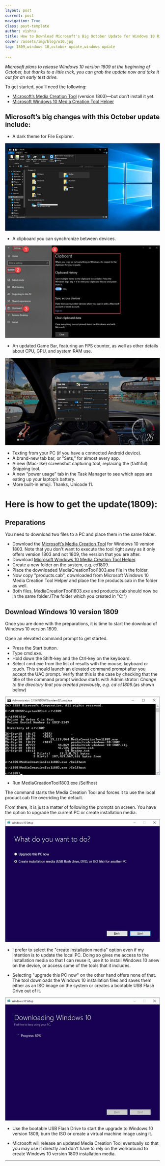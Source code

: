 ```yaml
---
layout: post
current: post
navigation: True
class: post-template
author: vishnu
title: How to Download Microsoft's Big October Update for Windows 10 Right Now
cover: /assets/img/blog/w10.jpg
tag: 1809,windows 10,october update,windows update

---
```


*Microsoft plans to release Windows 10 version 1809 at the beginning of October, but thanks to a little trick, you can grab the update now and take it out for an early test drive.*

To get started, you’ll need the following:
* [Microsoft’s Media Creation Tool](https://software-download.microsoft.com/download/pr/MediaCreationTool1803.exe) (version 1803)—but don’t install it yet.
* [Microsoft Windows 10 Media Creation Tool Helper](https://github.com/CHEF-KOCH/Microsoft-Windows-10-Media-Creation-Tool-Helper)

## Microsoft’s big changes with this October update include:

* A dark theme for File Explorer.

![w10d](/assets/img/blog/w10d.jpg)

* A clipboard you can synchronize between devices.

![w10c](/assets/img/blog/w10c.jpg)

* An updated Game Bar, featuring an FPS counter, as well as other details about CPU, GPU, and system RAM use.

![w10g](/assets/img/blog/w10g.jpg)

* Texting from your PC (if you have a connected Android device).
* A brand-new tab bar, or “Sets,” for almost every app.
* A new (Mac-like) screenshot capturing tool, replacing the (faithful) Snipping tool.
* A new “power usage” tab in the Task Manager to see which apps are eating up your laptop’s battery.
* More built-in emoji. Thanks, Unicode 11.

# Here is how to get the update(1809):

## Preparations
You need to download two files to a PC and place them in the same folder.

* Download the [Microsoft’s Media Creation Tool](https://software-download.microsoft.com/download/pr/MediaCreationTool1803.exe) for Windows 10 version 1803. Note that you don't want to execute the tool right away as it only offers version 1803 and not 1809, the version that you are after.
* Download [Microsoft Windows 10 Media Creation Tool Helper](https://github.com/CHEF-KOCH/Microsoft-Windows-10-Media-Creation-Tool-Helper).
* Create a new folder on the system, e.g. c:\1809.
* Place the downloaded MediaCreationTool1803.exe file in the folder.
* Now copy "products.cab", downloaded from Microsoft Windows 10 Media Creation Tool Helper and place the file products.cab in the folder as well.
* Both files, MediaCreationTool1803.exe and products.cab should now be in the same folder.(The folder which you created in "C:")

## Download Windows 10 version 1809
Once you are done with the preparations, it is time to start the download of Windows 10 version 1809.

Open an elevated command prompt to get started.

* Press the Start button.
* Type cmd.exe.
* Hold down the Shift-key and the Ctrl-key on the keyboard.
* Select cmd.exe from the list of results with the mouse, keyboard or touch. This should launch an elevated command prompt after you accept the UAC prompt. Verify that this is the case by checking that the title of the command prompt window starts with Administrator:
*Change to the directory that you created previously, e.g. cd c:\1809.*(as shown below)

![cmd](/assets/img/blog/cmd.jpg)

* Run MediaCreationTool1803.exe /Selfhost


The command starts the Media Creation Tool and forces it to use the local product.cab file overriding the default.

From there, it is just a matter of following the prompts on screen. You have the option to upgrade the current PC or create installation media.

![w1](/assets/img/blog/w1.jpg)

* I prefer to select the "create installation media" option even if my intention is to update the local PC. Doing so gives me access to the installation media so that I can reuse it, use it to install Windows 10 anew on the device, or access some of the tools that it includes.

* Selecting "upgrade this PC now" on the other hand offers none of that. The tool downloads the Windows 10 installation files and saves them either as an ISO image on the system or creates a bootable USB Flash Drive out of it.

![w2](/assets/img/blog/w2.jpg)

* Use the bootable USB Flash Drive to start the upgrade to Windows 10 version 1809, burn the ISO or create a virtual machine image using it.

* Microsoft will release an updated Media Creation Tool eventually so that you may use it directly and don't have to rely on the workaround to create Windows 10 version 1809 installation media.

---
